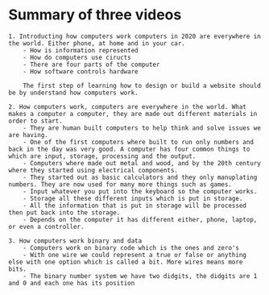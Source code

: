 # Summary of three videos

    1. Introducting how computers work computers in 2020 are everywhere in the world. Either phone, at home and in your car. 
        - How is information represented 
        - How do computers use ciructs 
        - There are four parts of the computer 
        - How software controls hardware

        The first step of learning how to design or build a website should be by understand how computers work.

    2. How computers work, computers are everywhere in the world. What makes a computer a computer, they are made out different materials in order to start. 
        - They are human built computers to help think and solve issues we are having.
        - One of the first computers where built to run only numbers and back in the day was very good. A computer has four common things to which are input, storage, processing and the output. 
        - Computers where made out metal and wood, and by the 20th century where they started using electrical components. 
        - They started out as basic calculators and they only manuplating numbers. They are now used for many more things such as games. 
        - Input whatever you put into the keyboard so the computer works. 
        - Storage all these different inputs which is put in storage.
        - All the information that is put in storage will be processed then put back into the storage.
        - Depends on the computer it has different either, phone, laptop, or even a controller. 

    3. How computers work binary and data
        - Computers work on binary code which is the ones and zero's 
        - With one wire we could represent a true or false or anything else with one option which is called a bit. More wires means more bits.
        - The binary number system we have two didgits, the didgits are 1 and 0 and each one has its position